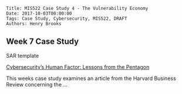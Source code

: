     Title: MIS522 Case Study 4 - The Vulnerability Economy
    Date: 2017-10-03T00:00:00
    Tags: Case Study, Cybersecurity, MIS522, DRAFT
    Authors: Henry Brooks
	
Week 7 Case Study
---

SAR template

[Cybersecurity’s Human Factor: Lessons from the Pentagon](https://hbr.org/2015/09/cybersecuritys-human-factor-lessons-from-the-pentagon)

This weeks case study examines an article from the Harvard Business Review concerning the ...
